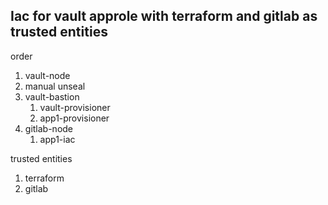 ## Iac for vault approle with terraform and gitlab as trusted entities

order
1. vault-node
2. manual unseal
3. vault-bastion
    1. vault-provisioner
    2. app1-provisioner
4. gitlab-node
    1. app1-iac

trusted entities
1. terraform
2. gitlab